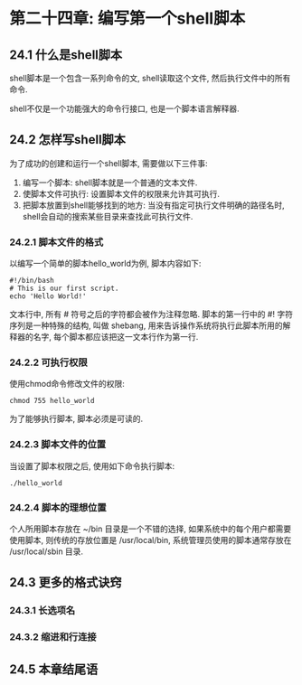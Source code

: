 # 第二十四章: 编写第一个shell脚本 #

## 24.1 什么是shell脚本 ##

shell脚本是一个包含一系列命令的文, shell读取这个文件, 然后执行文件中的所有命令.

shell不仅是一个功能强大的命令行接口, 也是一个脚本语言解释器.

## 24.2 怎样写shell脚本 ##

为了成功的创建和运行一个shell脚本, 需要做以下三件事:

1. 编写一个脚本: shell脚本就是一个普通的文本文件.
2. 使脚本文件可执行: 设置脚本文件的权限来允许其可执行.
3. 把脚本放置到shell能够找到的地方: 当没有指定可执行文件明确的路径名时, shell会自动的搜索某些目录来查找此可执行文件.

### 24.2.1 脚本文件的格式 ###

以编写一个简单的脚本hello_world为例, 脚本内容如下:

```
#!/bin/bash
# This is our first script.
echo 'Hello World!'
```

文本行中, 所有 # 符号之后的字符都会被作为注释忽略.
脚本的第一行中的 #! 字符序列是一种特殊的结构, 叫做 shebang, 用来告诉操作系统将执行此脚本所用的解释器的名字, 每个脚本都应该把这一文本行作为第一行.

### 24.2.2 可执行权限 ###

使用chmod命令修改文件的权限:

```
chmod 755 hello_world
```

为了能够执行脚本, 脚本必须是可读的.

### 24.2.3 脚本文件的位置 ###

当设置了脚本权限之后, 使用如下命令执行脚本:

```
./hello_world
```

### 24.2.4 脚本的理想位置 ###

个人所用脚本存放在 ~/bin 目录是一个不错的选择, 如果系统中的每个用户都需要使用脚本, 则传统的存放位置是 /usr/local/bin, 系统管理员使用的脚本通常存放在 /usr/local/sbin 目录.

## 24.3 更多的格式诀窍 ##

### 24.3.1 长选项名 ###

### 24.3.2 缩进和行连接 ###

## 24.5 本章结尾语 ##
